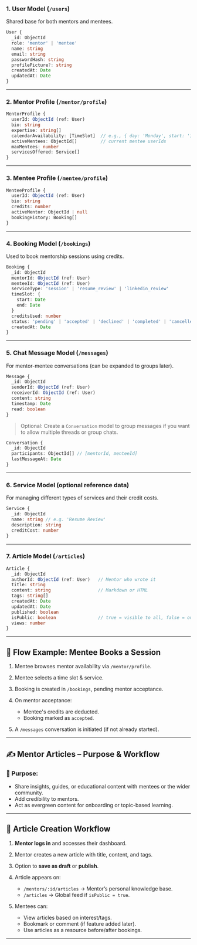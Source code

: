 ### 1. **User Model** (`/users`)

Shared base for both mentors and mentees.

```ts
User {
  _id: ObjectId
  role: 'mentor' | 'mentee'
  name: string
  email: string
  passwordHash: string
  profilePicture?: string
  createdAt: Date
  updatedAt: Date
}
```

---

### 2. **Mentor Profile** (`/mentor/profile`)

```ts
MentorProfile {
  userId: ObjectId (ref: User)
  bio: string
  expertise: string[]
  calendarAvailability: [TimeSlot]  // e.g., { day: 'Monday', start: '10:00', end: '12:00' }
  activeMentees: ObjectId[]         // current mentee userIds
  maxMentees: number
  servicesOffered: Service[]
}
```

---

### 3. **Mentee Profile** (`/mentee/profile`)

```ts
MenteeProfile {
  userId: ObjectId (ref: User)
  bio: string
  credits: number
  activeMentor: ObjectId | null
  bookingHistory: Booking[]
}
```

---

### 4. **Booking Model** (`/bookings`)

Used to book mentorship sessions using credits.

```ts
Booking {
  _id: ObjectId
  mentorId: ObjectId (ref: User)
  menteeId: ObjectId (ref: User)
  serviceType: 'session' | 'resume_review' | 'linkedin_review'
  timeSlot: {
    start: Date
    end: Date
  }
  creditsUsed: number
  status: 'pending' | 'accepted' | 'declined' | 'completed' | 'cancelled'
  createdAt: Date
}
```

---

### 5. **Chat Message Model** (`/messages`)

For mentor-mentee conversations (can be expanded to groups later).

```ts
Message {
  _id: ObjectId
  senderId: ObjectId (ref: User)
  receiverId: ObjectId (ref: User)
  content: string
  timestamp: Date
  read: boolean
}
```

> Optional: Create a `Conversation` model to group messages if you want to allow multiple threads or group chats.

```ts
Conversation {
  _id: ObjectId
  participants: ObjectId[] // [mentorId, menteeId]
  lastMessageAt: Date
}
```

---

### 6. **Service Model** (optional reference data)

For managing different types of services and their credit costs.

```ts
Service {
  _id: ObjectId
  name: string // e.g. 'Resume Review'
  description: string
  creditCost: number
}
```

---

### 7. **Article Model** (`/articles`)

```ts
Article {
  _id: ObjectId
  authorId: ObjectId (ref: User)   // Mentor who wrote it
  title: string
  content: string                  // Markdown or HTML
  tags: string[]
  createdAt: Date
  updatedAt: Date
  published: boolean
  isPublic: boolean                // true = visible to all, false = only mentees
  views: number
}
```

---

## 🔁 Flow Example: Mentee Books a Session

1. Mentee browses mentor availability via `/mentor/profile`.
2. Mentee selects a time slot & service.
3. Booking is created in `/bookings`, pending mentor acceptance.
4. On mentor acceptance:

   - Mentee's credits are deducted.
   - Booking marked as `accepted`.

5. A `/messages` conversation is initiated (if not already started).

---

## ✍️ **Mentor Articles – Purpose & Workflow**

### 🧠 Purpose:

- Share insights, guides, or educational content with mentees or the wider community.
- Add credibility to mentors.
- Act as evergreen content for onboarding or topic-based learning.

---

## 🔁 **Article Creation Workflow**

1. **Mentor logs in** and accesses their dashboard.
2. Mentor creates a new article with title, content, and tags.
3. Option to **save as draft** or **publish**.
4. Article appears on:

   - `/mentors/:id/articles` → Mentor’s personal knowledge base.
   - `/articles` → Global feed if `isPublic = true`.

5. Mentees can:

   - View articles based on interest/tags.
   - Bookmark or comment (if feature added later).
   - Use articles as a resource before/after bookings.

---
